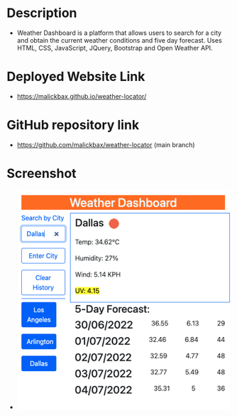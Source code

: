 # Description
- Weather Dashboard is a platform that allows users to search for a city and obtain the current weather conditions and five day forecast. Uses HTML, CSS, JavaScript, JQuery, Bootstrap and Open Weather API.


# Deployed Website Link
- https://malickbax.github.io/weather-locator/

# GitHub repository link
- https://github.com/malickbax/weather-locator (main branch)

# Screenshot 
- ![Homepage screenshot](./assets/images/Screenshot%20.png) 
